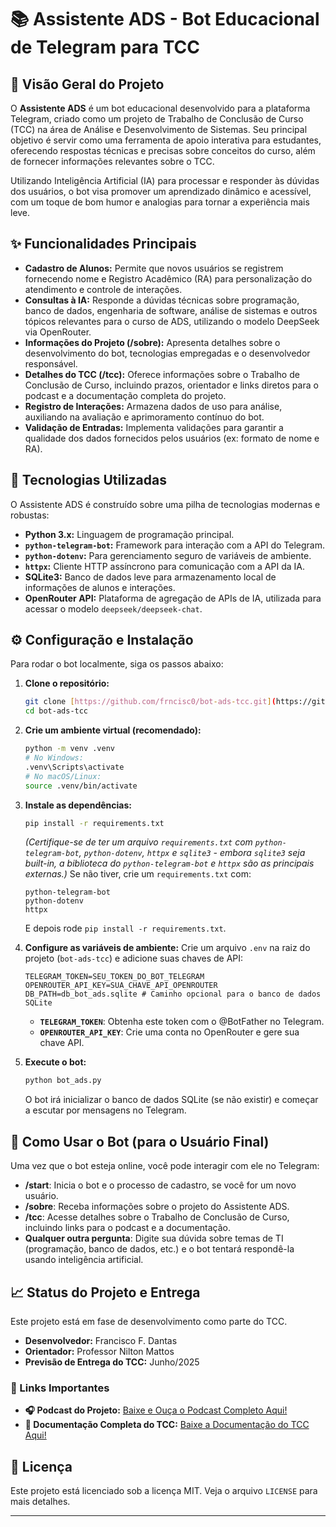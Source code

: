 # 📚 Assistente ADS - Bot Educacional de Telegram para TCC

## 🎯 Visão Geral do Projeto

O **Assistente ADS** é um bot educacional desenvolvido para a plataforma Telegram, criado como um projeto de Trabalho de Conclusão de Curso (TCC) na área de Análise e Desenvolvimento de Sistemas. Seu principal objetivo é servir como uma ferramenta de apoio interativa para estudantes, oferecendo respostas técnicas e precisas sobre conceitos do curso, além de fornecer informações relevantes sobre o TCC.

Utilizando Inteligência Artificial (IA) para processar e responder às dúvidas dos usuários, o bot visa promover um aprendizado dinâmico e acessível, com um toque de bom humor e analogias para tornar a experiência mais leve.

## ✨ Funcionalidades Principais

* **Cadastro de Alunos:** Permite que novos usuários se registrem fornecendo nome e Registro Acadêmico (RA) para personalização do atendimento e controle de interações.
* **Consultas à IA:** Responde a dúvidas técnicas sobre programação, banco de dados, engenharia de software, análise de sistemas e outros tópicos relevantes para o curso de ADS, utilizando o modelo DeepSeek via OpenRouter.
* **Informações do Projeto (/sobre):** Apresenta detalhes sobre o desenvolvimento do bot, tecnologias empregadas e o desenvolvedor responsável.
* **Detalhes do TCC (/tcc):** Oferece informações sobre o Trabalho de Conclusão de Curso, incluindo prazos, orientador e links diretos para o podcast e a documentação completa do projeto.
* **Registro de Interações:** Armazena dados de uso para análise, auxiliando na avaliação e aprimoramento contínuo do bot.
* **Validação de Entradas:** Implementa validações para garantir a qualidade dos dados fornecidos pelos usuários (ex: formato de nome e RA).

## 🚀 Tecnologias Utilizadas

O Assistente ADS é construído sobre uma pilha de tecnologias modernas e robustas:

* **Python 3.x:** Linguagem de programação principal.
* **`python-telegram-bot`:** Framework para interação com a API do Telegram.
* **`python-dotenv`:** Para gerenciamento seguro de variáveis de ambiente.
* **`httpx`:** Cliente HTTP assíncrono para comunicação com a API da IA.
* **SQLite3:** Banco de dados leve para armazenamento local de informações de alunos e interações.
* **OpenRouter API:** Plataforma de agregação de APIs de IA, utilizada para acessar o modelo `deepseek/deepseek-chat`.

## ⚙️ Configuração e Instalação

Para rodar o bot localmente, siga os passos abaixo:

1.  **Clone o repositório:**
    ```bash
    git clone [https://github.com/frncisc0/bot-ads-tcc.git](https://github.com/frncisc0/bot-ads-tcc.git)
    cd bot-ads-tcc
    ```

2.  **Crie um ambiente virtual (recomendado):**
    ```bash
    python -m venv .venv
    # No Windows:
    .venv\Scripts\activate
    # No macOS/Linux:
    source .venv/bin/activate
    ```

3.  **Instale as dependências:**
    ```bash
    pip install -r requirements.txt
    ```
    *(Certifique-se de ter um arquivo `requirements.txt` com `python-telegram-bot`, `python-dotenv`, `httpx` e `sqlite3` - embora `sqlite3` seja built-in, a biblioteca do `python-telegram-bot` e `httpx` são as principais externas.)*
    Se não tiver, crie um `requirements.txt` com:
    ```
    python-telegram-bot
    python-dotenv
    httpx
    ```
    E depois rode `pip install -r requirements.txt`.

4.  **Configure as variáveis de ambiente:**
    Crie um arquivo `.env` na raiz do projeto (`bot-ads-tcc`) e adicione suas chaves de API:

    ```env
    TELEGRAM_TOKEN=SEU_TOKEN_DO_BOT_TELEGRAM
    OPENROUTER_API_KEY=SUA_CHAVE_API_OPENROUTER
    DB_PATH=db_bot_ads.sqlite # Caminho opcional para o banco de dados SQLite
    ```
    * **`TELEGRAM_TOKEN`**: Obtenha este token com o @BotFather no Telegram.
    * **`OPENROUTER_API_KEY`**: Crie uma conta no OpenRouter e gere sua chave API.

5.  **Execute o bot:**
    ```bash
    python bot_ads.py
    ```
    O bot irá inicializar o banco de dados SQLite (se não existir) e começar a escutar por mensagens no Telegram.

## 🤖 Como Usar o Bot (para o Usuário Final)

Uma vez que o bot esteja online, você pode interagir com ele no Telegram:

* **/start**: Inicia o bot e o processo de cadastro, se você for um novo usuário.
* **/sobre**: Receba informações sobre o projeto do Assistente ADS.
* **/tcc**: Acesse detalhes sobre o Trabalho de Conclusão de Curso, incluindo links para o podcast e a documentação.
* **Qualquer outra pergunta**: Digite sua dúvida sobre temas de TI (programação, banco de dados, etc.) e o bot tentará respondê-la usando inteligência artificial.

## 📈 Status do Projeto e Entrega

Este projeto está em fase de desenvolvimento como parte do TCC.
* **Desenvolvedor:** Francisco F. Dantas
* **Orientador:** Professor Nilton Mattos
* **Previsão de Entrega do TCC:** Junho/2025

### 🔗 Links Importantes

* **🎧 Podcast do Projeto:** [Baixe e Ouça o Podcast Completo Aqui!](https://drive.google.com/file/d/16XpXbCgUhRczxrZ-N8y5TVA7JfBqb1uo/view?usp=drive_link)
* **📄 Documentação Completa do TCC:** [Baixe a Documentação do TCC Aqui!](https://drive.google.com/file/d/1moPhStmyRY7vRt5POkkZZ-fWdnkoamX7/view?usp=drive_link)

## 📄 Licença

Este projeto está licenciado sob a licença MIT. Veja o arquivo `LICENSE` para mais detalhes.

---